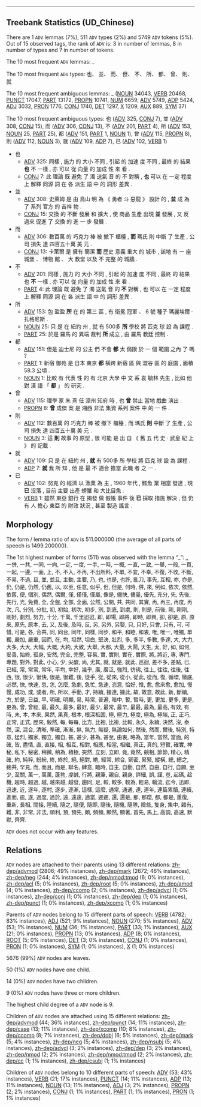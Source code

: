 

--------------------------------------------------------------------------------

## Treebank Statistics (UD_Chinese)

There are 1 `ADV` lemmas (7%), 511 `ADV` types (2%) and 5749 `ADV` tokens (5%).
Out of 15 observed tags, the rank of `ADV` is: 3 in number of lemmas, 8 in number of types and 7 in number of tokens.

The 10 most frequent `ADV` lemmas: _

The 10 most frequent `ADV` types:  也、 並、 而、 但、 不、 所、 都、 曾、 則、 就

The 10 most frequent ambiguous lemmas: _ ([NOUN]() 34043, [VERB]() 20468, [PUNCT]() 17047, [PART]() 13172, [PROPN]() 10741, [NUM]() 6659, [ADV]() 5749, [ADP]() 5424, [ADJ]() 3032, [PRON]() 1776, [CONJ]() 1740, [DET]() 1297, [X]() 1209, [AUX]() 889, [SYM]() 37)

The 10 most frequent ambiguous types:  也 ([ADV]() 325, [CONJ]() 7), 並 ([ADV]() 308, [CONJ]() 15), 而 ([ADV]() 306, [CONJ]() 13), 不 ([ADV]() 201, [PART]() 4), 所 ([ADV]() 153, [NOUN]() 25, [PART]() 25), 都 ([ADV]() 151, [PART]() 1, [NOUN]() 1), 曾 ([ADV]() 115, [PROPN]() 8), 則 ([ADV]() 112, [NOUN]() 3), 就 ([ADV]() 109, [ADP]() 7), 已 ([ADV]() 102, [VERB]() 1)


* 也
  * [ADV]() 325: 同樣 , 施力 的 大小 不同 , 引起 的 加速 度 不同 , 最終 的 結果 <b>也</b> 不 一樣 , 亦 可以 從 向量 的 加成 性 來 看 .
  * [CONJ]() 7: 此 理論 既 避免 了 濁 送氣 音 的 不 對稱 , <b>也</b> 可以 在 一定 程度 上 解釋 同源 詞 在 各 派生 語 中 的 詞形 差異 .
* 並
  * [ADV]() 308: 史萊姆 是 由 鳥山 明 為 《 勇者 斗 惡龍 》 設計 的 , <b>並</b> 成 為 了 系列 官方 的 吉祥 物 .
  * [CONJ]() 15: 交換 的 不斷 發展 和 擴大 , 使 商品 生產 出現 <b>並</b> 發展 , 又 反 過來 促進 了 交換 的 進 一 步 發展 .
* 而
  * [ADV]() 306: 數百萬 的 巧克力 棒 被 撤下 櫃檯 , <b>而</b> 瑪氏 則 中斷 了 生產 , 公司 損失 達 四百五十萬 美 元 .
  * [CONJ]() 13: 卡萊爾 是 擁有 簡潔 <b>而</b> 歷史 意義 重大 的 城市 , 該地 有 一 座 城堡 、 博物 館 、 大 教堂 以及 不 完整 的 城牆 .
* 不
  * [ADV]() 201: 同樣 , 施力 的 大小 不同 , 引起 的 加速 度 不同 , 最終 的 結果 也 <b>不</b> 一樣 , 亦 可以 從 向量 的 加成 性 來 看 .
  * [PART]() 4: 此 理論 既 避免 了 濁 送氣 音 的 <b>不</b> 對稱 , 也 可以 在 一定 程度 上 解釋 同源 詞 在 各 派生 語 中 的 詞形 差異 .
* 所
  * [ADV]() 153: 包 盈盈 <b>所</b> 在 的 第三 區 , 有 衛冕 冠軍 、 6 號 種子 瑪麗埃爾 · 扎格尼斯 .
  * [NOUN]() 25: 只 是 在 紐約 州 , 就 有 500多 <b>所</b> 學校 將 匹克 球 設 為 課程 .
  * [PART]() 25: 於是 羅馬 的 異端 裁判 <b>所</b> 成立 , 由 羅馬 教廷 控制 .
* 都
  * [ADV]() 151: 但是 迪士尼 的 公主 們 不會 <b>都</b> 太 侷限 於 一 個 範圍 之內 了 嗎 ?
  * [PART]() 1: 新宿 御苑 是 日本 東京 <b>都</b> 橫跨 新宿 區 與 澀谷 區 的 庭園 , 面積 58.3 公頃 .
  * [NOUN]() 1: 比較 有 代表 性 的 有 北京 大學 中 文 系 袁 毓林 先生 , 比如 他 對 漢 語 「 <b>都</b> 」 的 研究 .
* 曾
  * [ADV]() 115: 理學 家 朱 熹 任 漳州 知府 時 , 也 <b>曾</b> 禁止 當地 戲曲 演出 .
  * [PROPN]() 8: <b>曾</b> 成傑 案 是 湘西 非法 集資 系列 案件 中 的 一 件 .
* 則
  * [ADV]() 112: 數百萬 的 巧克力 棒 被 撤下 櫃檯 , 而 瑪氏 <b>則</b> 中斷 了 生產 , 公司 損失 達 四百五十萬 美 元 .
  * [NOUN]() 3: 這 <b>則</b> 故事 的 原型 , 很 可能 是 出 自 《 舊 五 代 史 · 武皇 紀 上 》 的 記載 .
* 就
  * [ADV]() 109: 只 是 在 紐約 州 , <b>就</b> 有 500多 所 學校 將 匹克 球 設 為 課程 .
  * [ADP]() 7: <b>就</b> 我 所 知 , 他 是 最 不 適合 擔當 此職 者 之 一 .
* 已
  * [ADV]() 102: 努克 的 經濟 以 漁業 為 主 , 1960 年代 , 鱈魚 業 相當 發達 , 現 <b>已</b> 沒落 , 目前 主要 出產 螃蟹 和 大比目魚 .
  * [VERB]() 1: 雖然 東亞 銀行 在 揭發 做 假帳 事件 後 <b>已</b> 採取 措施 解決 , 但 仍 有 人 擔心 東亞 的 財政 狀況 , 甚至 製造 謠言 .

## Morphology

The form / lemma ratio of `ADV` is 511.000000 (the average of all parts of speech is 1499.200000).

The 1st highest number of forms (511) was observed with the lemma “_”: ,, 一併, 一共, 一同, 一向, 一定, 一度, 一手, 一時, 一概, 一直, 一致, 一舉, 一般, 一貫, 一起, 一邊, 一面, 上, 不, 不入, 不再, 不出所料, 不單, 不宜, 不幸, 不復, 不收, 不斷, 不易, 不過, 且, 並, 並且, 主動, 主要, 乃, 也, 也是, 也許, 亂刀, 事先, 互相, 亦, 亦是, 仍, 仍是, 仍然, 仍舊, 以, 以至, 任意, 似乎, 但, 但是, 何時, 併, 來, 例如, 依次, 依然, 依舊, 便, 個別, 偶然, 偶爾, 僅, 僅僅, 僅屬, 像是, 儘快, 儘量, 優先, 充分, 先, 先後, 先行, 光, 免費, 全, 全盤, 全部, 全面, 公然, 公開, 共, 共同, 其實, 再, 再三, 再度, 再次, 凡, 分別, 分批, 初, 初始, 初次, 初步, 別, 到底, 到處, 則, 則是, 前後, 剛, 剛剛, 剛好, 劇烈, 努力, 十分, 千萬, 千里迢迢, 即, 即場, 即將, 即時, 即興, 卻, 卻是, 原, 原來, 原先, 原本, 去, 又, 及後, 及時, 反, 另, 另外, 另娶, 只, 只好, 只會, 只有, 可, 可惜, 可是, 各, 合共, 同, 同台, 同年, 同樣, 同步, 和平, 和睦, 和衷, 唯, 唯一, 唯獨, 單獨, 嚴加, 嚴重, 因而, 在, 均, 坦然, 坦白, 堅決, 壯烈, 多, 多半, 多數, 多達, 大, 大力, 大多, 大大, 大幅, 大概, 大約, 大致, 大舉, 大都, 大量, 大鬧, 天生, 太, 好, 如, 如何, 妥善, 始終, 孤身, 安然, 完全, 完整, 容易, 實, 實則, 實在, 實際, 將, 將近, 專, 專門, 專題, 對外, 對此, 小心, 少, 尖酸, 尚, 尤其, 就, 就是, 就此, 巡迴, 差不多, 差點, 已, 已經, 常, 常常, 常年, 平均, 幸好, 幾乎, 廣, 廣泛, 強烈, 彷彿, 往上, 往往, 往後, 往西, 很, 很少, 很快, 很是, 很難, 後, 徒手, 從, 從來, 從小, 從此, 從而, 復, 循環, 徹底, 必然, 快, 快速, 忽, 怎, 怎麼, 急劇, 急忙, 急速, 恣意, 恰好, 惟, 愈, 愈來愈, 愈加, 慢慢, 成功, 或, 或者, 所, 所以, 手動, 才, 持續, 接連, 據此, 故, 故意, 故此, 新, 斷續, 方, 於是, 日益, 早, 明確, 明顯, 易, 時常, 普遍, 暗中, 暫, 暫時, 更, 更加, 更多, 更是, 更為, 曾, 曾經, 最, 最久, 最多, 最好, 最少, 最常, 最早, 最最, 最為, 最高, 有效, 有時, 未, 本, 本來, 果然, 果真, 根本, 根深柢固, 極, 極力, 極度, 極為, 極端, 正, 正巧, 正常, 正式, 歷來, 毅然, 每, 每每, 比方, 比袍, 比褂, 比較, 永久, 永續, 決然, 沒, 泰然, 深, 混合, 清晰, 準確, 漸漸, 無, 無力, 無疑, 無論如何, 然後, 然而, 爾後, 特別, 特意, 猛烈, 獨家, 獨立, 獨自, 甚, 甚少, 甚為, 甚至, 由衷, 略為, 當年, 當然, 當面, 的確, 皆, 盡情, 直, 直接, 相, 相互, 相對, 相應, 相當, 相繼, 真正, 真的, 短暫, 確實, 神秘, 私下, 秘密, 稍微, 稍為, 積極, 突然, 立刻, 立即, 竟, 竟然, 競相, 節節, 精心, 精確, 約, 純粹, 紛紛, 終, 終於, 絕, 絕對, 絶, 經常, 綜合, 緊密, 緊緊, 縱橫, 總, 總之, 總共, 罕見, 而, 而且, 而是, 聯名, 肆意, 臨時, 自主, 自動, 自然, 自由, 自行, 自願, 至少, 至關, 萬一, 萬萬, 蓬勃, 虔誠, 行將, 親筆, 親自, 親身, 詳細, 誤, 謹, 豈, 起碼, 趁機, 超時, 超過, 越, 越來越, 越發, 趨同, 足, 較, 較多, 較為, 輕易, 輪流, 迄今, 迅即, 迅速, 近, 逐年, 逐村, 逐步, 逐漸, 這樣, 這麼, 通常, 通通, 連, 連年, 連篇累牘, 連續, 進而, 逾, 遂, 過度, 過於, 遠, 遠遠, 適當, 遲遲, 還, 還是, 那, 那麼, 都, 都是, 重復, 重新, 長相, 間接, 陸續, 隨之, 隨便, 隨即, 隨後, 隨機, 隨隊, 險些, 隻身, 集中, 雜有, 難, 非, 非常, 非法, 順利, 預, 預先, 頗, 頻頻, 顯然, 顯著, 首先, 馬上, 高調, 高速, 默默, 齊齊.

`ADV` does not occur with any features.


## Relations

`ADV` nodes are attached to their parents using 13 different relations: [zh-dep/advmod]() (2806; 49% instances), [zh-dep/mark]() (2672; 46% instances), [zh-dep/neg]() (244; 4% instances), [zh-dep/nmod:tmod]() (6; 0% instances), [zh-dep/acl]() (5; 0% instances), [zh-dep/root]() (5; 0% instances), [zh-dep/amod]() (4; 0% instances), [zh-dep/ccomp]() (2; 0% instances), [zh-dep/advcl]() (1; 0% instances), [zh-dep/conj]() (1; 0% instances), [zh-dep/dep]() (1; 0% instances), [zh-dep/punct]() (1; 0% instances), [zh-dep/xcomp]() (1; 0% instances)

Parents of `ADV` nodes belong to 15 different parts of speech: [VERB]() (4782; 83% instances), [ADJ]() (521; 9% instances), [NOUN]() (270; 5% instances), [ADV]() (53; 1% instances), [NUM]() (36; 1% instances), [PART]() (33; 1% instances), [AUX]() (21; 0% instances), [PROPN]() (13; 0% instances), [ADP]() (8; 0% instances), [ROOT]() (5; 0% instances), [DET]() (3; 0% instances), [CONJ]() (1; 0% instances), [PRON]() (1; 0% instances), [SYM]() (1; 0% instances), [X]() (1; 0% instances)

5676 (99%) `ADV` nodes are leaves.

50 (1%) `ADV` nodes have one child.

14 (0%) `ADV` nodes have two children.

9 (0%) `ADV` nodes have three or more children.

The highest child degree of a `ADV` node is 9.

Children of `ADV` nodes are attached using 15 different relations: [zh-dep/advmod]() (44; 36% instances), [zh-dep/punct]() (14; 11% instances), [zh-dep/case]() (13; 11% instances), [zh-dep/xcomp]() (10; 8% instances), [zh-dep/ccomp]() (8; 7% instances), [zh-dep/dobj]() (6; 5% instances), [zh-dep/mark]() (5; 4% instances), [zh-dep/neg]() (5; 4% instances), [zh-dep/nsubj]() (5; 4% instances), [zh-dep/advcl]() (3; 2% instances), [zh-dep/dep]() (3; 2% instances), [zh-dep/nmod]() (2; 2% instances), [zh-dep/nmod:tmod]() (2; 2% instances), [zh-dep/cc]() (1; 1% instances), [zh-dep/csubj]() (1; 1% instances)

Children of `ADV` nodes belong to 10 different parts of speech: [ADV]() (53; 43% instances), [VERB]() (21; 17% instances), [PUNCT]() (14; 11% instances), [ADP]() (13; 11% instances), [NOUN]() (13; 11% instances), [ADJ]() (3; 2% instances), [PROPN]() (2; 2% instances), [CONJ]() (1; 1% instances), [PART]() (1; 1% instances), [PRON]() (1; 1% instances)

